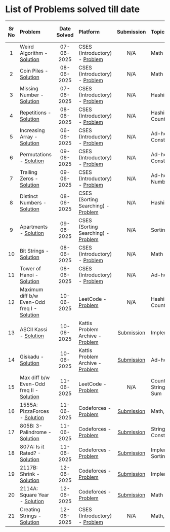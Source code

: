 # List of Problems solved till date

|Sr No|Problem|Date Solved|Platform|Submission|Topics|Difficulty (out of 5)|Source |
|:---:|:------|:---------:|:--------|:--------:|:-----|:-------------------:| :----: |
|1| Weird Algorithm - [Solution](/Problemsets/CSES/Introductory/WeirdAlgorithm.cpp) |07-06-2025| CSES (Introductory) - [Problem](https://cses.fi/problemset/task/1068)| N/A | Math | 1 | N/A |
|2| Coin Piles - [Solution](/Problemsets/CSES/Introductory/CoinPiles.cpp) |08-06-2025| CSES (Introductory) - [Problem](https://cses.fi/problemset/task/1754)| N/A | Math | 2 | N/A |
|3| Missing Number - [Solution](/Problemsets/CSES/Introductory/MissingNumber.cpp) | 07-06-2025 | CSES (Introductory) - [Problem](https://cses.fi/problemset/task/1083)| N/A | Hashing | 1 | N/A |
|4| Repetitions - [Solution](/Problemsets/CSES/Introductory/Repetitions.cpp) |08-06-2025| CSES (Introductory) - [Problem](https://cses.fi/problemset/task/1069)| N/A | Hashing, Counting | 1 | N/A |
|5| Increasing Array - [Solution](/Problemsets/CSES/Introductory/IncreasingArray.cpp) |06-06-2025| CSES (Introductory) - [Problem](https://cses.fi/problemset/task/1094)| N/A | Ad-hoc, Constructive | 2 | N/A | 
|6| Permutations - [Solution](/Problemsets/CSES/Introductory/Permutations.cpp) |09-06-2025| CSES (Introductory) - [Problem](https://cses.fi/problemset/task/1070)| N/A | Ad-hoc, Constructive | 1 | N/A |
|7| Trailing Zeros - [Solution](/Problemsets/CSES/Introductory/TrailingZeros.cpp) | 09-06-2025 | CSES (Introductory) - [Problem](https://cses.fi/problemset/task/1618)| N/A | Ad-hoc, Math, Number Theory | 2 | N/A |
|8| Distinct Numbers - [Solution](/Problemsets/CSES/Sorting-Searching/DistinctNumbers.cpp) | 08-06-2025 | CSES (Sorting Searching) - [Problem](https://cses.fi/problemset/task/1621)| N/A | Hashing | 1 | N/A | 
|9| Apartments - [Solution](/Problemsets/CSES/Sorting-Searching/Apartments.cpp) |09-06-2025| CSES (Sorting Searching) - [Problem](https://cses.fi/problemset/task/1084)| N/A | Sorting, Greedy | 1 | N/A |
|10| Bit Strings - [Solution](/Problemsets/CSES/Introductory/BitStrings.cpp) |08-06-2025| CSES (Introductory) - [Problem](https://cses.fi/problemset/task/1617)| N/A | Math | 1 | N/A |
|11| Tower of Hanoi - [Solution](/Problemsets/CSES/Introductory/TowerOfHanoi.cpp) |08-06-2025 | CSES (Introductory) - [Problem](https://cses.fi/problemset/task/1617)| N/A | Ad-hoc | 1 | N/A |
| 12 | Maximum diff b/w Even-Odd freq I - [Solution](/Problemsets/LeetCode/3442_MaxDiffBWEvenOddFrequency_I.cpp) | 10-06-2025 | LeetCode - [Problem](https://leetcode.com/problems/maximum-difference-between-even-and-odd-frequency-i/description/) | N/A | Hashing, Counting | 2 | LeetCode Daily | 
| 13 | ASCII Kassi - [Solution](/Problemsets/Kattis/ASCIIkassi.cpp) | 10-06-2025 | Kattis Problem Archive - [Problem](https://open.kattis.com/problems/asciikassi) | [Submission](https://open.kattis.com/submissions/17539527) | Implementation | 1 | N/A |
| 14 | Giskadu - [Solution](/Problemsets/Kattis/giskadu.cpp) | 10-06-2025 | Kattis Problem Archive - [Problem](https://open.kattis.com/problems/giskadu) | [Submission](https://open.kattis.com/submissions/17539597) | Ad-hoc | 2 | N/A |
| 15 | Max diff b/w Even-Odd freq II - [Solution](/Problemsets/LeetCode/3445_MaxDiffBWEvenOddFrequency_II.cpp) | 11-06-2025 | LeetCode - [Problem](https://leetcode.com/problems/maximum-difference-between-even-and-odd-frequency-ii/description/) | N/A | Counting, String, Prefix Sum | 4+ | LeetCode Daily |
| 16 | 1555A: PizzaForces - [Solution](/Problemsets/Codeforces/1555A_Pizzaforces.cpp) | 11-06-2025 | Codeforces - [Problem](https://codeforces.com/contest/1555/problem/A) | [Submission](https://codeforces.com/contest/1555/submission/323886256) | Math, Counting | 5 | [Next-Problem](https://next-problem.com/) | 
| 17 | 805B: 3-Palindrome - [Solution](/Problemsets/Codeforces/805B_3Palindrome.cpp) | 11-06-2025 | Codeforces - [Problem](https://codeforces.com/contest/805/problem/B) | [Submission](https://codeforces.com/contest/805/submission/323887707) | String, Constructive | 1 | [ACDLadders](https://acodedaily.com/) |
| 18 | 807A: Is it Rated? - [Solution](/Problemsets/Codeforces/807A_IsItRated.cpp) | 11-06-2025 | Codeforces - [Problem](https://codeforces.com/contest/807b/problem/A) | [Submission](https://codeforces.com/contest/807/submission/323945535) | Implementation, Sorting | 1 | [ACDLadders](https://acodedaily.com/) |
| 19 | 2117B: Shrink - [Solution](/Problemsets/Codeforces/2117B_Shrink.cpp) | 12-06-2025 | Codeforces - [Problem](https://codeforces.com/contest/2117/problem/B/) | [Submission](https://codeforces.com/contest/2117/submission/323952621) | Implementation | 2 | Upsolving |
| 20 | 2114A: Square Year - [Solution](/Problemsets/Codeforces/2114A_SquareYear.cpp) | 12-06-2025 | Codeforces - [Problem](https://codeforces.com/contest/2114/problem/A/) | [Submission](https://codeforces.com/contest/2114/submission/323953843) | Math | 1 | [ACDLadders](https://acodedaily.com/) |
| 21 | Creating Strings - [Solution](/Problemsets/CSES/Introductory/CreatingStrings.cpp)| 12-06-2025 | CSES (Introductory) - [Problem](https://cses.fi/problemset/task/1622) | N/A | Math, Strings | 2 | N/A | 

